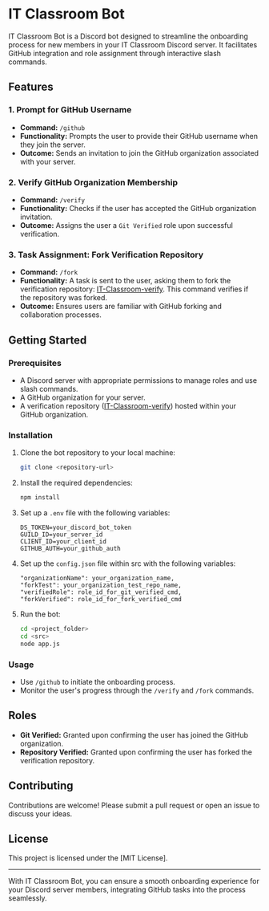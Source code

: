 # IT Classroom Bot

IT Classroom Bot is a Discord bot designed to streamline the onboarding process for new members in your IT Classroom Discord server. It facilitates GitHub integration and role assignment through interactive slash commands.

## Features

### 1. **Prompt for GitHub Username**

- **Command:** `/github`
- **Functionality:** Prompts the user to provide their GitHub username when they join the server.
- **Outcome:** Sends an invitation to join the GitHub organization associated with your server.

### 2. **Verify GitHub Organization Membership**

- **Command:** `/verify`
- **Functionality:** Checks if the user has accepted the GitHub organization invitation.
- **Outcome:** Assigns the user a `Git Verified` role upon successful verification.

### 3. **Task Assignment: Fork Verification Repository**

- **Command:** `/fork`
- **Functionality:** A task is sent to the user, asking them to fork the verification repository: [IT-Classroom-verify](https://github.com/DS-IT-Classroom/IT-Classroom-verify). This command verifies if the repository was forked.
- **Outcome:** Ensures users are familiar with GitHub forking and collaboration processes.

## Getting Started

### Prerequisites

- A Discord server with appropriate permissions to manage roles and use slash commands.
- A GitHub organization for your server.
- A verification repository ([IT-Classroom-verify](https://github.com/DS-IT-Classroom/IT-Classroom-verify)) hosted within your GitHub organization.

### Installation

1. Clone the bot repository to your local machine:
   ```bash
   git clone <repository-url>
   ```
2. Install the required dependencies:
   ```bash
   npm install
   ```
3. Set up a `.env` file with the following variables:
   ```env
   DS_TOKEN=your_discord_bot_token
   GUILD_ID=your_server_id
   CLIENT_ID=your_client_id
   GITHUB_AUTH=your_github_auth
   ```
4. Set up the `config.json` file within src with the following variables:
   ```env
   "organizationName": your_organization_name,
   "forkTest": your_organization_test_repo_name,
   "verifiedRole": role_id_for_git_verified_cmd,
   "forkVerified": role_id_for_fork_verified_cmd
   ```
4. Run the bot:
   ```bash
   cd <project_folder>
   cd <src>
   node app.js
   ```

### Usage

- Use `/github` to initiate the onboarding process.
- Monitor the user's progress through the `/verify` and `/fork` commands.

## Roles

- **Git Verified:** Granted upon confirming the user has joined the GitHub organization.
- **Repository Verified:** Granted upon confirming the user has forked the verification repository.

## Contributing

Contributions are welcome! Please submit a pull request or open an issue to discuss your ideas.

## License

This project is licensed under the [MIT License].

---

With IT Classroom Bot, you can ensure a smooth onboarding experience for your Discord server members, integrating GitHub tasks into the process seamlessly.

